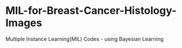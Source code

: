 # MIL-for-Breast-Cancer-Histology-Images
Multiple Instance Learning(MIL) Codes - using Bayesian Learning
